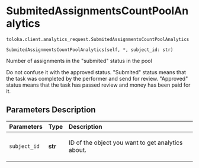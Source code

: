 # SubmitedAssignmentsCountPoolAnalytics
`toloka.client.analytics_request.SubmitedAssignmentsCountPoolAnalytics`

```
SubmitedAssignmentsCountPoolAnalytics(self, *, subject_id: str)
```

Number of assignments in the "submited" status in the pool


Do not confuse it with the approved status.
"Submited" status means that the task was completed by the performer and send for review.
"Approved" status means that the task has passed review and money has been paid for it.

## Parameters Description

| Parameters | Type | Description |
| :----------| :----| :-----------|
`subject_id`|**str**|<p>ID of the object you want to get analytics about.</p>
